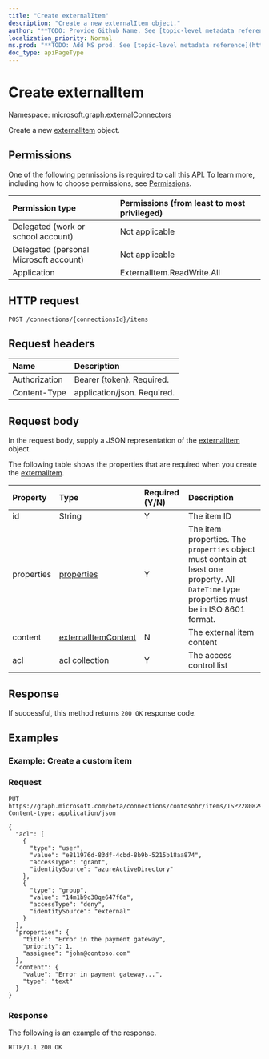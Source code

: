 ```yaml
---
title: "Create externalItem"
description: "Create a new externalItem object."
author: "**TODO: Provide Github Name. See [topic-level metadata reference](https://msgo.azurewebsites.net/add/document/guidelines/metadata.html#topic-level-metadata)**"
localization_priority: Normal
ms.prod: "**TODO: Add MS prod. See [topic-level metadata reference](https://msgo.azurewebsites.net/add/document/guidelines/metadata.html#topic-level-metadata)**"
doc_type: apiPageType
---
```


# Create externalItem
Namespace: microsoft.graph.externalConnectors



Create a new [externalItem](../resources/externalconnectors-externalitem.md) object.

## Permissions
One of the following permissions is required to call this API. To learn more, including how to choose permissions, see [Permissions](/graph/permissions-reference).

|Permission type|Permissions (from least to most privileged)|
|:---|:---|
|Delegated (work or school account)|Not applicable|
|Delegated (personal Microsoft account)|Not applicable|
|Application| ExternalItem.ReadWrite.All|

## HTTP request

<!-- {
  "blockType": "ignored"
}
-->
``` http
POST /connections/{connectionsId}/items
```

## Request headers
|Name|Description|
|:---|:---|
|Authorization|Bearer {token}. Required.|
|Content-Type|application/json. Required.|

## Request body
In the request body, supply a JSON representation of the [externalItem](../resources/externalconnectors-externalitem.md) object.

The following table shows the properties that are required when you create the [externalItem](../resources/externalconnectors-externalitem.md).

|Property|Type| Required (Y/N) | Description|
|:---|:---|:---|:---|
|id|String|Y|The item ID|
|properties|[properties](../resources/externalconnectors-properties.md)|Y|The item properties. The `properties` object must contain at least one property. All `DateTime` type properties must be in ISO 8601 format.|
|content|[externalItemContent](../resources/externalconnectors-externalitemcontent.md)|N|The external item content|
|acl|[acl](../resources/externalconnectors-acl.md) collection|Y|The access control list|


## Response

If successful, this method returns `200 OK` response code.

## Examples

### Example: Create a custom item

### Request
<!-- {
  "blockType": "request",
  "name": "create_externalitem_from_externalConnections"
}
-->
``` http
PUT https://graph.microsoft.com/beta/connections/contosohr/items/TSP228082938
Content-type: application/json

{
  "acl": [
    {
      "type": "user",
      "value": "e811976d-83df-4cbd-8b9b-5215b18aa874",
      "accessType": "grant",
      "identitySource": "azureActiveDirectory"
    },
    {
      "type": "group",
      "value": "14m1b9c38qe647f6a",
      "accessType": "deny",
      "identitySource": "external"
    }
  ],
  "properties": {
    "title": "Error in the payment gateway",
    "priority": 1,
    "assignee": "john@contoso.com"
  },
  "content": {
    "value": "Error in payment gateway...",
    "type": "text"
  }
}
```


### Response

The following is an example of the response.

<!-- {
  "blockType": "response",
  "truncated": true
} -->

```http
HTTP/1.1 200 OK
```

